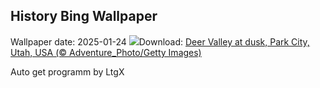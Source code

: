 ## History Bing Wallpaper
Wallpaper date: 2025-01-24
![](https://www.bing.com/th?id=OHR.DeerValley_EN-CA0676675342_UHD.jpg&w=1000)Download: [Deer Valley at dusk, Park City, Utah, USA (© Adventure_Photo/Getty Images)](https://www.bing.com/th?id=OHR.DeerValley_EN-CA0676675342_UHD.jpg)

Auto get programm by LtgX
